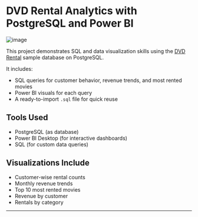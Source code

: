 # DVD Rental Analytics with PostgreSQL and Power BI
![image](https://github.com/user-attachments/assets/c999b648-312c-4795-b361-d637aec4c8d8)

This project demonstrates SQL and data visualization skills using the [DVD Rental](https://neon.com/postgresql/postgresql-getting-started/postgresql-sample-database) sample database on PostgreSQL.

It includes:
- SQL queries for customer behavior, revenue trends, and most rented movies
- Power BI visuals for each query
- A ready-to-import `.sql` file for quick reuse

## Tools Used
- PostgreSQL (as database)
- Power BI Desktop (for interactive dashboards)
- SQL (for custom data queries)

## Visualizations Include
- Customer-wise rental counts
- Monthly revenue trends
- Top 10 most rented movies
- Revenue by customer
- Rentals by category

---
